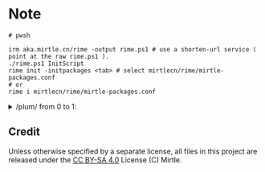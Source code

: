 # Note

```pwsh
# pwsh

irm aka.mirtle.cn/rime -output rime.ps1 # use a shorten-url service ( point at the raw rime.ps1 ).
./rime.ps1 InitScript
rime init -initpackages <tab> # select mirtlecn/rime/mirtle-packages.conf
# or
rime i mirtlecn/rime/mirtle-packages.conf
```

<details>
<summary>/plum/ from 0 to 1:</summary>

```bat
cd %APPDADA%
git clone https://github.com/rime/plum.git plum
cd %APPDADA%/plum
bash
bash rime-install mirtlecn/rime
rime_dir="~/Rime" bash rime-install mirtlecn/rime
```

Install all package:

```bash
bash rime-install mirtlecn/rime/mirtle-packages.conf
```

Select install:

```bash
bash rime-install --select mirtlecn/rime/mirtle-packages.conf
```

Install & update this repo via plum:

```sh
bash rime-install mirtlecn/rime
```

</details>

## Credit

Unless otherwise specified by a separate license, all files in this project are released under the [CC BY-SA 4.0](https://creativecommons.org/licenses/by-sa/4.0/) License (C) Mirtle.
